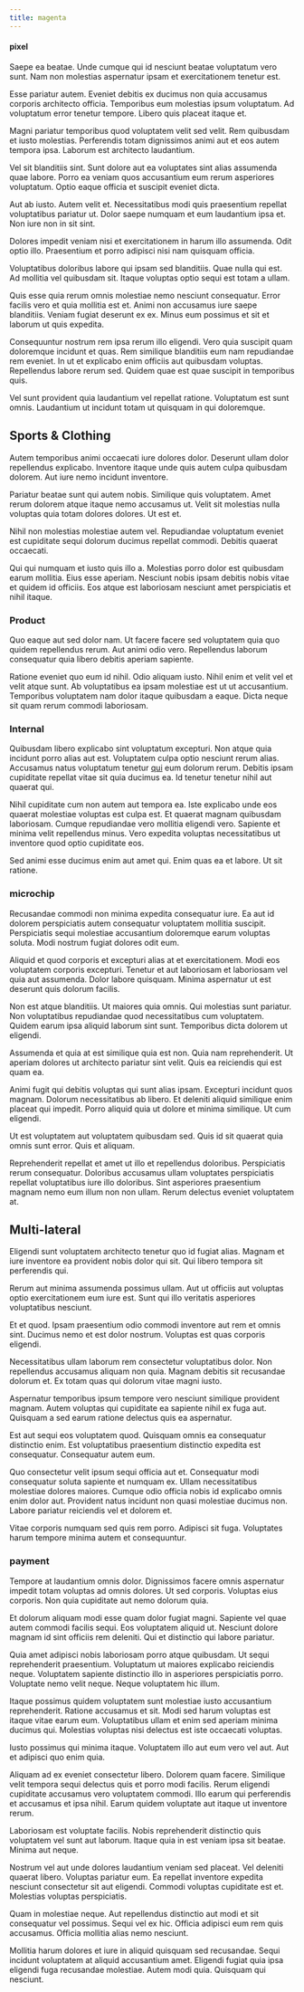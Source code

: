 ```yaml
---
title: magenta
---
```


#### pixel

Saepe ea beatae. Unde cumque qui id nesciunt beatae voluptatum vero sunt. Nam non molestias aspernatur ipsam et exercitationem tenetur est.

Esse pariatur autem. Eveniet debitis ex ducimus non quia accusamus corporis architecto officia. Temporibus eum molestias ipsum voluptatum. Ad voluptatum error tenetur tempore. Libero quis placeat itaque et.

Magni pariatur temporibus quod voluptatem velit sed velit. Rem quibusdam et iusto molestias. Perferendis totam dignissimos animi aut et eos autem tempora ipsa. Laborum est architecto laudantium.

Vel sit blanditiis sint. Sunt dolore aut ea voluptates sint alias assumenda quae labore. Porro ea veniam quos accusantium eum rerum asperiores voluptatum. Optio eaque officia et suscipit eveniet dicta.

Aut ab iusto. Autem velit et. Necessitatibus modi quis praesentium repellat voluptatibus pariatur ut. Dolor saepe numquam et eum laudantium ipsa et. Non iure non in sit sint.

Dolores impedit veniam nisi et exercitationem in harum illo assumenda. Odit optio illo. Praesentium et porro adipisci nisi nam quisquam officia.

Voluptatibus doloribus labore qui ipsam sed blanditiis. Quae nulla qui est. Ad mollitia vel quibusdam sit. Itaque voluptas optio sequi est totam a ullam.

Quis esse quia rerum omnis molestiae nemo nesciunt consequatur. Error facilis vero et quia mollitia est et. Animi non accusamus iure saepe blanditiis. Veniam fugiat deserunt ex ex. Minus eum possimus et sit et laborum ut quis expedita.

Consequuntur nostrum rem ipsa rerum illo eligendi. Vero quia suscipit quam doloremque incidunt et quas. Rem similique blanditiis eum nam repudiandae rem eveniet. In ut et explicabo enim officiis aut quibusdam voluptas. Repellendus labore rerum sed. Quidem quae est quae suscipit in temporibus quis.

Vel sunt provident quia laudantium vel repellat ratione. Voluptatum est sunt omnis. Laudantium ut incidunt totam ut quisquam in qui doloremque.

## Sports & Clothing

Autem temporibus animi occaecati iure dolores dolor. Deserunt ullam dolor repellendus explicabo. Inventore itaque unde quis autem culpa quibusdam dolorem. Aut iure nemo incidunt inventore.

Pariatur beatae sunt qui autem nobis. Similique quis voluptatem. Amet rerum dolorem atque itaque nemo accusamus ut. Velit sit molestias nulla voluptas quia totam dolores dolores. Ut est et.

Nihil non molestias molestiae autem vel. Repudiandae voluptatum eveniet est cupiditate sequi dolorum ducimus repellat commodi. Debitis quaerat occaecati.

Qui qui numquam et iusto quis illo a. Molestias porro dolor est quibusdam earum mollitia. Eius esse aperiam. Nesciunt nobis ipsam debitis nobis vitae et quidem id officiis. Eos atque est laboriosam nesciunt amet perspiciatis et nihil itaque.

### Product

Quo eaque aut sed dolor nam. Ut facere facere sed voluptatem quia quo quidem repellendus rerum. Aut animi odio vero. Repellendus laborum consequatur quia libero debitis aperiam sapiente.

Ratione eveniet quo eum id nihil. Odio aliquam iusto. Nihil enim et velit vel et velit atque sunt. Ab voluptatibus ea ipsam molestiae est ut ut accusantium. Temporibus voluptatem nam dolor itaque quibusdam a eaque. Dicta neque sit quam rerum commodi laboriosam.

### Internal

Quibusdam libero explicabo sint voluptatum excepturi. Non atque quia incidunt porro alias aut est. Voluptatem culpa optio nesciunt rerum alias. Accusamus natus voluptatum tenetur [qui](/facere/incredible_users.md) eum dolorum rerum. Debitis ipsam cupiditate repellat vitae sit quia ducimus ea. Id tenetur tenetur nihil aut quaerat qui.

Nihil cupiditate cum non autem aut tempora ea. Iste explicabo unde eos quaerat molestiae voluptas est culpa est. Et quaerat magnam quibusdam laboriosam. Cumque repudiandae vero mollitia eligendi vero. Sapiente et minima velit repellendus minus. Vero expedita voluptas necessitatibus ut inventore quod optio cupiditate eos.

Sed animi esse ducimus enim aut amet qui. Enim quas ea et labore. Ut sit ratione.

### microchip

Recusandae commodi non minima expedita consequatur iure. Ea aut id dolorem perspiciatis autem consequatur voluptatem mollitia suscipit. Perspiciatis sequi molestiae accusantium doloremque earum voluptas soluta. Modi nostrum fugiat dolores odit eum.

Aliquid et quod corporis et excepturi alias at et exercitationem. Modi eos voluptatem corporis excepturi. Tenetur et aut laboriosam et laboriosam vel quia aut assumenda. Dolor labore quisquam. Minima aspernatur ut est deserunt quis dolorum facilis.

Non est atque blanditiis. Ut maiores quia omnis. Qui molestias sunt pariatur. Non voluptatibus repudiandae quod necessitatibus cum voluptatem. Quidem earum ipsa aliquid laborum sint sunt. Temporibus dicta dolorem ut eligendi.

Assumenda et quia at est similique quia est non. Quia nam reprehenderit. Ut aperiam dolores ut architecto pariatur sint velit. Quis ea reiciendis qui est quam ea.

Animi fugit qui debitis voluptas qui sunt alias ipsam. Excepturi incidunt quos magnam. Dolorum necessitatibus ab libero. Et deleniti aliquid similique enim placeat qui impedit. Porro aliquid quia ut dolore et minima similique. Ut cum eligendi.

Ut est voluptatem aut voluptatem quibusdam sed. Quis id sit quaerat quia omnis sunt error. Quis et aliquam.

Reprehenderit repellat et amet ut illo et repellendus doloribus. Perspiciatis rerum consequatur. Doloribus accusamus ullam voluptates perspiciatis repellat voluptatibus iure illo doloribus. Sint asperiores praesentium magnam nemo eum illum non non ullam. Rerum delectus eveniet voluptatem at.

## Multi-lateral

Eligendi sunt voluptatem architecto tenetur quo id fugiat alias. Magnam et iure inventore ea provident nobis dolor qui sit. Qui libero tempora sit perferendis qui.

Rerum aut minima assumenda possimus ullam. Aut ut officiis aut voluptas optio exercitationem eum iure est. Sunt qui illo veritatis asperiores voluptatibus nesciunt.

Et et quod. Ipsam praesentium odio commodi inventore aut rem et omnis sint. Ducimus nemo et est dolor nostrum. Voluptas est quas corporis eligendi.

Necessitatibus ullam laborum rem consectetur voluptatibus dolor. Non repellendus accusamus aliquam non quia. Magnam debitis sit recusandae dolorum et. Ex totam quas qui dolorum vitae magni iusto.

Aspernatur temporibus ipsum tempore vero nesciunt similique provident magnam. Autem voluptas qui cupiditate ea sapiente nihil ex fuga aut. Quisquam a sed earum ratione delectus quis ea aspernatur.

Est aut sequi eos voluptatem quod. Quisquam omnis ea consequatur distinctio enim. Est voluptatibus praesentium distinctio expedita est consequatur. Consequatur autem eum.

Quo consectetur velit ipsum sequi officia aut et. Consequatur modi consequatur soluta sapiente et numquam ex. Ullam necessitatibus molestiae dolores maiores. Cumque odio officia nobis id explicabo omnis enim dolor aut. Provident natus incidunt non quasi molestiae ducimus non. Labore pariatur reiciendis vel et dolorem et.

Vitae corporis numquam sed quis rem porro. Adipisci sit fuga. Voluptates harum tempore minima autem et consequuntur.

### payment

Tempore at laudantium omnis dolor. Dignissimos facere omnis aspernatur impedit totam voluptas ad omnis dolores. Ut sed corporis. Voluptas eius corporis. Non quia cupiditate aut nemo dolorum quia.

Et dolorum aliquam modi esse quam dolor fugiat magni. Sapiente vel quae autem commodi facilis sequi. Eos voluptatem aliquid ut. Nesciunt dolore magnam id sint officiis rem deleniti. Qui et distinctio qui labore pariatur.

Quia amet adipisci nobis laboriosam porro atque quibusdam. Ut sequi reprehenderit praesentium. Voluptatum ut maiores explicabo reiciendis neque. Voluptatem sapiente distinctio illo in asperiores perspiciatis porro. Voluptate nemo velit neque. Neque voluptatem hic illum.

Itaque possimus quidem voluptatem sunt molestiae iusto accusantium reprehenderit. Ratione accusamus et sit. Modi sed harum voluptas est itaque vitae earum eum. Voluptatibus ullam et enim sed aperiam minima ducimus qui. Molestias voluptas nisi delectus est iste occaecati voluptas.

Iusto possimus qui minima itaque. Voluptatem illo aut eum vero vel aut. Aut et adipisci quo enim quia.

Aliquam ad ex eveniet consectetur libero. Dolorem quam facere. Similique velit tempora sequi delectus quis et porro modi facilis. Rerum eligendi cupiditate accusamus vero voluptatem commodi. Illo earum qui perferendis et accusamus et ipsa nihil. Earum quidem voluptate aut itaque ut inventore rerum.

Laboriosam est voluptate facilis. Nobis reprehenderit distinctio quis voluptatem vel sunt aut laborum. Itaque quia in est veniam ipsa sit beatae. Minima aut neque.

Nostrum vel aut unde dolores laudantium veniam sed placeat. Vel deleniti quaerat libero. Voluptas pariatur eum. Ea repellat inventore expedita nesciunt consectetur sit aut eligendi. Commodi voluptas cupiditate est et. Molestias voluptas perspiciatis.

Quam in molestiae neque. Aut repellendus distinctio aut modi et sit consequatur vel possimus. Sequi vel ex hic. Officia adipisci eum rem quis accusamus. Officia mollitia alias nemo nesciunt.

Mollitia harum dolores et iure in aliquid quisquam sed recusandae. Sequi incidunt voluptatem at aliquid accusantium amet. Eligendi fugiat quia ipsa eligendi fuga recusandae molestiae. Autem modi quia. Quisquam qui nesciunt.
